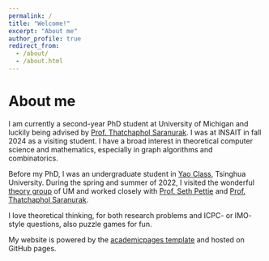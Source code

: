 ```yaml
---
permalink: /
title: "Welcome!"
excerpt: "About me"
author_profile: true
redirect_from: 
  - /about/
  - /about.html
---
```


# About me

I am currently a second-year PhD student at University of Michigan and luckily being advised by [Prof. Thatchaphol Saranurak](https://sites.google.com/site/thsaranurak/). I was at INSAIT in fall 2024 as a visiting student. I have a broad interest in theoretical computer science and mathematics, especially in graph algorithms and combinatorics.

Before my PhD, I was an undergraduate student in [Yao Class](https://iiis.tsinghua.edu.cn/en/yaoclass/), Tsinghua University. During the spring and summer of 2022, I visited the wonderful [theory group](https://cse.engin.umich.edu/research/research-areas/theory-of-computation/) of UM and worked closely with [Prof. Seth Pettie](https://web.eecs.umich.edu/~pettie/) and [Prof. Thatchaphol Saranurak](https://sites.google.com/site/thsaranurak/).

I love theoretical thinking, for both research problems and ICPC- or IMO- style questions, also puzzle games for fun.



My website is powered by the [academicpages template](https://academicpages.github.io) and hosted on GitHub pages.

